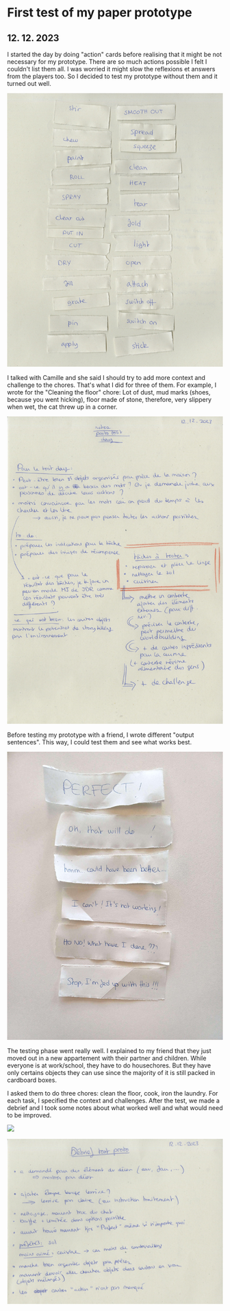 # First test of my paper prototype

## 12. 12. 2023

I started the day by doing "action" cards before realising that it might be not necessary for my prototype. There are so much actions possible I felt I couldn't list them all. I was worried it might slow the reflexions et answers from the players too. So I decided to test my prototype without them and it turned out well.

![](images/20231212/action_cards.jpeg)

I talked with Camille and she said I should try to add more context and challenge to the chores. That's what I did for three of them. For example, I wrote for the "Cleaning the floor" chore: Lot of dust, mud marks (shoes, because you went hicking), floor made of stone, therefore, very slippery when wet, the cat threw up in a corner.

![](images/20231212/notes1.jpeg)

Before testing my prototype with a friend, I wrote different "output sentences". This way, I could test them and see what works best.

![](images/20231212/outputmessage.jpg)

The testing phase went really well. I explained to my friend that they just moved out in a new appartement with their partner and children. While everyone is at work/school, they have to do housechores. But they have only certains objects they can use since the majority of it is still packed in cardboard boxes.

I asked them to do three chores: clean the floor, cook, iron the laundry. For each task, I specified the context and challenges. After the test, we made a debrief and I took some notes about what worked well and what would need to be improved.

![](images/20231212/testproto.png)

![](images/20231212/notes2.jpeg)
